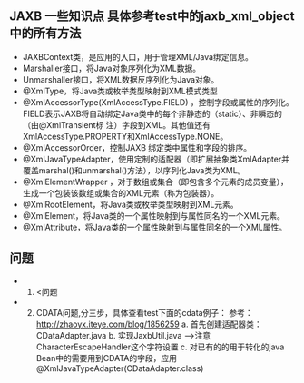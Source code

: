 ## JAXB 一些知识点 具体参考test中的<Strong>jaxb_xml_object</Strong>中的所有方法

* JAXBContext类，是应用的入口，用于管理XML/Java绑定信息。
* Marshaller接口，将Java对象序列化为XML数据。
* Unmarshaller接口，将XML数据反序列化为Java对象。
* @XmlType，将Java类或枚举类型映射到XML模式类型
* @XmlAccessorType(XmlAccessType.FIELD) ，控制字段或属性的序列化。FIELD表示JAXB将自动绑定Java类中的每个非静态的（static）、非瞬态的（由@XmlTransient标 注）字段到XML。其他值还有XmlAccessType.PROPERTY和XmlAccessType.NONE。
* @XmlAccessorOrder，控制JAXB 绑定类中属性和字段的排序。
* @XmlJavaTypeAdapter，使用定制的适配器（即扩展抽象类XmlAdapter并覆盖marshal()和unmarshal()方法），以序列化Java类为XML。
* @XmlElementWrapper ，对于数组或集合（即包含多个元素的成员变量），生成一个包装该数组或集合的XML元素（称为包装器）。
* @XmlRootElement，将Java类或枚举类型映射到XML元素。
* @XmlElement，将Java类的一个属性映射到与属性同名的一个XML元素。
* @XmlAttribute，将Java类的一个属性映射到与属性同名的一个XML属性。

## 问题
* 1. &lt;问题
* 2. CDATA问题,分三步，具体查看test下面的cdata例子：  参考：http://zhaoyx.iteye.com/blog/1856259
    a. 首先创建适配器类：CDataAdapter.java
    b. 实现JaxbUtil.java -->注意CharacterEscapeHandler这个字符设置
    c. 对已有的的用于转化的java Bean中的需要用到CDATA的字段，应用@XmlJavaTypeAdapter(CDataAdapter.class)